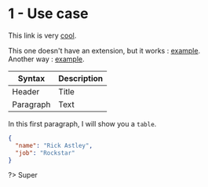 # 1 - Use case

This link is very [cool](example.md).

This one doesn't have an extension, but it works : [example](example).  
Another way : [example](usecase/example).

| Syntax    | Description |
|-----------|-------------|
| Header    | Title       |
| Paragraph | Text        |

In this first paragraph, I will show you a `table`.

```json
{
  "name": "Rick Astley",
  "job": "Rockstar"
}
```

?> Super
